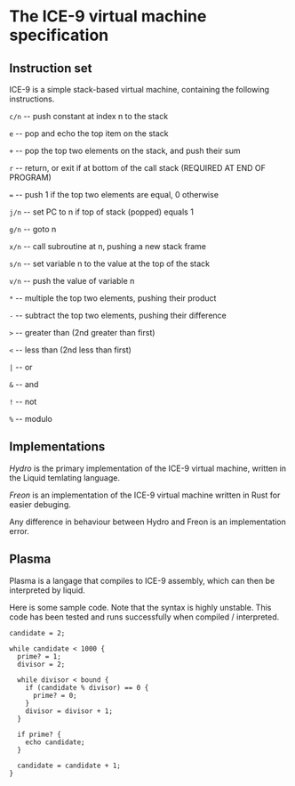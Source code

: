# The ICE-9 virtual machine specification


## Instruction set

ICE-9 is a simple stack-based virtual machine, containing the following instructions.

`c/n` -- push constant at index n to the stack

`e` -- pop and echo the top item on the stack

`+` -- pop the top two elements on the stack, and push their sum

`r` -- return, or exit if at bottom of the call stack (REQUIRED AT END OF PROGRAM)

`=` -- push 1 if the top two elements are equal, 0 otherwise

`j/n` -- set PC to n if top of stack (popped) equals 1

`g/n` -- goto n

`x/n` -- call subroutine at n, pushing a new stack frame

`s/n` -- set variable n to the value at the top of the stack

`v/n` -- push the value of variable n

`*` -- multiple the top two elements, pushing their product

`-` -- subtract the top two elements, pushing their difference

`>` -- greater than (2nd greater than first)

`<` -- less than (2nd less than first)

`|` -- or

`&` -- and

`!` -- not

`%` -- modulo

## Implementations

*Hydro* is the primary implementation of the ICE-9 virtual machine, written
in the Liquid temlating language.

*Freon* is an implementation of the ICE-9 virtual machine written in Rust for easier
debuging.

Any difference in behaviour between Hydro and Freon is an implementation error.


## Plasma

Plasma is a langage that compiles to ICE-9 assembly, which can then be
interpreted by liquid.

Here is some sample code. Note that the syntax is highly unstable.
This code has been tested and runs successfully when compiled / interpreted.

```
candidate = 2;

while candidate < 1000 {
  prime? = 1;
  divisor = 2;

  while divisor < bound {
    if (candidate % divisor) == 0 {
      prime? = 0;
    }
    divisor = divisor + 1;
  }

  if prime? {
    echo candidate;
  }

  candidate = candidate + 1;
}
```

